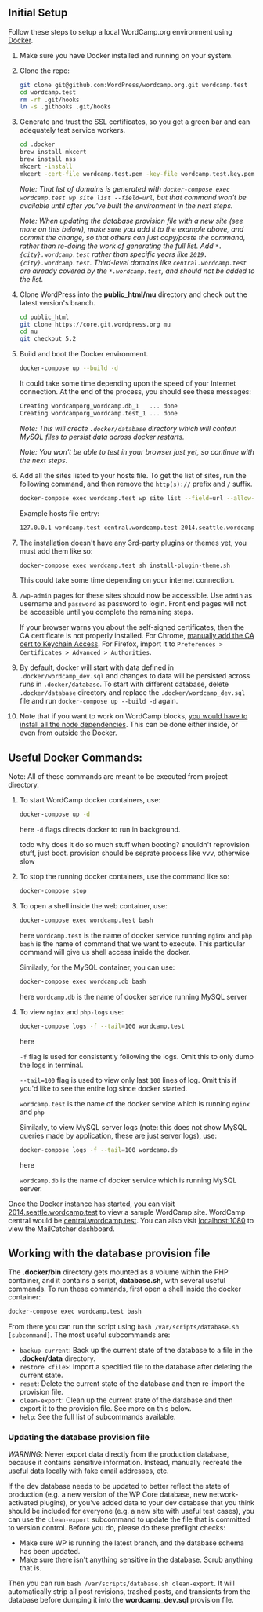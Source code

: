 ## Initial Setup

Follow these steps to setup a local WordCamp.org environment using [Docker](https://www.docker.com/).

1. Make sure you have Docker installed and running on your system.

1. Clone the repo:
    ```bash
    git clone git@github.com:WordPress/wordcamp.org.git wordcamp.test
    cd wordcamp.test
	rm -rf .git/hooks
	ln -s .githooks .git/hooks
    ```

1. Generate and trust the SSL certificates, so you get a green bar and can adequately test service workers.
	```bash
	cd .docker
	brew install mkcert
	brew install nss
	mkcert -install
	mkcert -cert-file wordcamp.test.pem -key-file wordcamp.test.key.pem    wordcamp.test *.wordcamp.test *.seattle.wordcamp.test *.shinynew.wordcamp.test buddycamp.test *.buddycamp.test *.brighton.buddycamp.test
	```

	_Note: That list of domains is generated with `docker-compose exec wordcamp.test wp site list --field=url`, but that command won't be available until after you've built the environment in the next steps._

	_Note: When updating the database provision file with a new site (see more on this below), make sure you add it to the example above, and commit the change, so that others can just copy/paste the command, rather than re-doing the work of generating the full list. Add `*.{city}.wordcamp.test` rather than specific years like `2019.{city}.wordcamp.test`. Third-level domains like `central.wordcamp.test` are already covered by the `*.wordcamp.test`, and should not be added to the list._

1. Clone WordPress into the **public_html/mu** directory and check out the latest version's branch.
    ```bash
    cd public_html
    git clone https://core.git.wordpress.org mu
    cd mu
    git checkout 5.2
    ```

1. Build and boot the Docker environment.
    ```bash
    docker-compose up --build -d
	```

    It could take some time depending upon the speed of your Internet connection. At the end of the process, you should see these messages:

     ```bash
    Creating wordcamporg_wordcamp.db_1   ... done
    Creating wordcamporg_wordcamp.test_1 ... done
    ```

	_Note: This will create `.docker/database` directory which will contain MySQL files to persist data across docker restarts._

    _Note: You won't be able to test in your browser just yet, so continue with the next steps._

1. Add all the sites listed to your hosts file.
    To get the list of sites, run the following command, and then remove the `http(s)://` prefix and `/` suffix.

    ```bash
    docker-compose exec wordcamp.test wp site list --field=url --allow-root
    ```

    Example hosts file entry:
    ```bash
    127.0.0.1 wordcamp.test central.wordcamp.test 2014.seattle.wordcamp.test 2020.shinynew.wordcamp.test buddycamp.test 2015.brighton.buddycamp.test
    ```

1. The installation doesn't have any 3rd-party plugins or themes yet, you must add them like so:

	```bash
	docker-compose exec wordcamp.test sh install-plugin-theme.sh
	```

    This could take some time depending on your internet connection.

1. `/wp-admin` pages for these sites should now be accessible. Use `admin` as username and `password` as password to login. Front end pages will not be accessible until you complete the remaining steps.

	If your browser warns you about the self-signed certificates, then the CA certificate is not properly installed. For Chrome, [manually add the CA cert to Keychain Access](https://deliciousbrains.com/ssl-certificate-authority-for-local-https-development/). For Firefox, import it to `Preferences > Certificates > Advanced > Authorities`.

1. By default, docker will start with data defined in `.docker/wordcamp_dev.sql` and changes to data will be persisted across runs in `.docker/database`. To start with different database, delete `.docker/database` directory and replace the `.docker/wordcamp_dev.sql` file and run `docker-compose up --build -d` again.

1. Note that if you want to work on WordCamp blocks, [you would have to install all the node dependencies](../public_html/wp-content/mu-plugins/blocks/readme.md). This can be done either inside, or even from outside the Docker.


## Useful Docker Commands:

Note: All of these commands are meant to be executed from project directory.

1. To start WordCamp docker containers, use:
    ```bash
    docker-compose up -d
    ```

    here `-d` flags directs docker to run in background.

    todo why does it do so much stuff when booting? shouldn't reprovision stuff, just boot. provision should be seprate process like vvv, otherwise slow

1. To stop the running docker containers, use the command like so:

    ```bash
    docker-compose stop
    ```

1. To open a shell inside the web container, use:

    ```bash
    docker-compose exec wordcamp.test bash
    ```

    here
    `wordcamp.test` is the name of docker service running `nginx` and `php`
    `bash` is the name of command that we want to execute. This particular command will give us shell access inside the docker.

    Similarly, for the MySQL container, you can use:

    ```bash
    docker-compose exec wordcamp.db bash
    ```

    here
    `wordcamp.db` is the name of docker service running MySQL server

1. To view `nginx` and `php-logs` use:
    ```bash
    docker-compose logs -f --tail=100 wordcamp.test
    ```

    here

    `-f` flag is used for consistently following the logs. Omit this to only dump the logs in terminal.

    `--tail=100` flag is used to view only last `100` lines of log. Omit this if you'd like to see the entire log since docker started.

    `wordcamp.test` is the name of the docker service which is running `nginx` and `php`

    Similarly, to view MySQL server logs (note: this does not show MySQL queries made by application, these are just server logs), use:

    ```bash
    docker-compose logs -f --tail=100 wordcamp.db
    ```

    here

    `wordcamp.db` is the name of docker service which is running MySQL server.


Once the Docker instance has started, you can visit [2014.seattle.wordcamp.test](https://2014.seattle.wordcamp.test) to view a sample WordCamp site. WordCamp central would be [central.wordcamp.test](https://central.wordcamp.test). You can also visit [localhost:1080](localhost:1080) to view the MailCatcher dashboard.


## Working with the database provision file

The **.docker/bin** directory gets mounted as a volume within the PHP container, and it contains a script, **database.sh**, with several useful commands. To run these commands, first open a shell inside the docker container:

```bash
docker-compose exec wordcamp.test bash
```

From there you can run the script using `bash /var/scripts/database.sh [subcommand]`. The most useful subcommands are:

* `backup-current`: Back up the current state of the database to a file in the **.docker/data** directory.
* `restore <file>`: Import a specified file to the database after deleting the current state.
* `reset`: Delete the current state of the database and then re-import the provision file.
* `clean-export`: Clean up the current state of the database and then export it to the provision file. See more on this below.
* `help`: See the full list of subcommands available.

### Updating the database provision file

_WARNING_: Never export data directly from the production database, because it contains sensitive information. Instead, manually recreate the useful data locally with fake email addresses, etc.

If the dev database needs to be updated to better reflect the state of production (e.g. a new version of the WP Core database, new network-activated plugins), or you've added data to your dev database that you think should be included for everyone (e.g. a new site with useful test cases), you can use the `clean-export` subcommand to update the file that is committed to version control. Before you do, please do these preflight checks:

* Make sure WP is running the latest branch, and the database schema has been updated.
* Make sure there isn't anything sensitive in the database. Scrub anything that is.

Then you can run `bash /var/scripts/database.sh clean-export`. It will automatically strip all post revisions, trashed posts, and transients from the database before dumping it into the **wordcamp_dev.sql** provision file.
